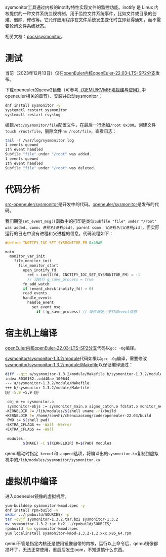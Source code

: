 sysmonitor工具通过内核的inotify特性实现文件的监控功能。inotify 是 Linux 内核提供的一种文件系统监视机制，用于监控文件系统事件，比如文件或目录的创建、删除、修改等。它允许应用程序在文件系统发生变化时立即获得通知，而不需要轮询文件系统状态。

相关文档：[docs/sysmonitor](https://gitee.com/openeuler/docs/tree/stable2-22.03_LTS_SP2/docs/zh/docs/sysmonitor)。

# 测试

当前（2023年12月13日）仅在[openEuler内核openEuler-22.03-LTS-SP2分支](https://gitee.com/openeuler/kernel/tree/openEuler-22.03-LTS-SP2/)发布。

下载openeuler的qcow2镜像（可参考[《QEMU/KVM环境搭建与使用》](https://chenxiaosong.com/src/kernel-environment/kernel-qemu-kvm.html)中openeuler相关的章节），安装并启动sysmonitor：
```sh
dnf install sysmonitor -y
systemctl restart sysmonitor
systemctl restart rsyslog
```

编辑`/etc/sysmonitor/file`配置文件，在最后一行添加`/root 0x300`。创建文件`touch /root/file`，删除文件`rm /root/file`，查看日志：
```sh
tail -f /var/log/sysmonitor.log
1 events queued
1th event handled
Subfile "file" under "/root" was added.
1 events queued
1th event handled
Subfile "file" under "/root" was deleted.
```

# 代码分析

[src-openeuler/sysmonitor](https://gitee.com/src-openeuler/sysmonitor)是开发中的代码。[openeuler/sysmonitor](https://gitee.com/openeuler/sysmonitor)是发布的代码。

我们期望`set_event_msg()`函数中的打印是类似`Subfile "file" under "/root" was added, comm: 进程名[进程pid], parent comm: 父进程名[父进程pid]`，但实际运行的日志中没有进程和父进程的信息，代码流程如下：
```c
#define INOTIFY_IOC_SET_SYSMONITOR_FM 0xABAB

main
  monitor_var_init
    file_monitor_init
      file_monitor_start
        open_inotify_fd
          ret = ioctl(fd, INOTIFY_IOC_SET_SYSMONITOR_FM) = -1
          // 没执行 g_save_process = true
        fm_add_watch
        if (event_check(inotify_fd) > 0)
        read_events
        handle_events
          handle_event
            set_event_msg
              if (!g_save_process) // 条件满足，不打印event信息
```

# 宿主机上编译

[openEuler内核openEuler-22.03-LTS-SP2分支](https://gitee.com/openeuler/kernel/tree/openEuler-22.03-LTS-SP2/)代码以`gcc -Og`编译。

[sysmonitor/sysmonitor-1.3.2/module](https://gitee.com/openeuler/sysmonitor/tree/master/sysmonitor-1.3.2/module)代码如果以`gcc -Og`编译，需要修改[sysmonitor/sysmonitor-1.3.2/module/Makefile](https://gitee.com/openeuler/sysmonitor/blob/master/sysmonitor-1.3.2/module/Makefile)以保证编译通过：
```sh
diff --git a/sysmonitor-1.3.2/module/Makefile b/sysmonitor-1.3.2/module/Makefile
index 8030152..cdd40ae 100644
--- a/sysmonitor-1.3.2/module/Makefile
+++ b/sysmonitor-1.3.2/module/Makefile
@@ -5,9 +5,9 @@
 
 obj-m += sysmonitor.o
 sysmonitor-objs := sysmonitor_main.o signo_catch.o fdstat.o monitor_netdev.o
-KERNELDIR ?= /lib/modules/$(shell uname -r)/build
+KERNELDIR ?= /home/sonvhi/chenxiaosong/code/openeuler-22.03/build
 PWD := $(shell pwd)
-EXTRA_CFLAGS += -Wall -Werror
+EXTRA_CFLAGS += -Wall
 
 modules:
        $(MAKE) -C $(KERNELDIR) M=$(PWD) modules
```

qemu启动时指定`-kernel`和`-append`选项，将编译出的`sysmonitor.ko`复制到虚拟机中的`/lib/modules/sysmonitor/sysmonitor.ko`

# 虚拟机中编译

进入openeuler镜像的虚拟机后。

```sh
yum-builddep sysmonitor-kmod.spec -y
dnf install rpm-build -y
mkdir ../rpmbuild/SOURCES/ -p
tar -cvjf sysmonitor-1.3.2.tar.bz2 sysmonitor-1.3.2
mv sysmonitor-1.3.2.tar.bz2 ../rpmbuild/SOURCES/
rpmbuild -ba sysmonitor-kmod.spec
yum localinstall sysmonitor-kmod-1.3.2-1.2.xxx.x86_64.rpm
```

qemu不管是指定内核还是使用镜像自带的内核，运行以上命令后，qemu镜像都损坏了，无法正常使用，重启后发生oom，不知道搞什么东西。

